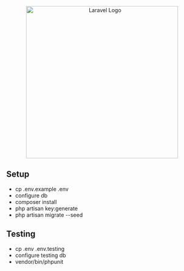 <p align="center"><a href="https://laravel.com" target="_blank"><img src="https://raw.githubusercontent.com/laravel/art/master/logo-lockup/5%20SVG/2%20CMYK/1%20Full%20Color/laravel-logolockup-cmyk-red.svg" width="400" alt="Laravel Logo"></a></p>

## Setup

- cp .env.example .env
- configure db
- composer install
- php artisan key:generate
- php artisan migrate --seed


## Testing

- cp .env .env.testing
- configure testing db
- vendor/bin/phpunit
